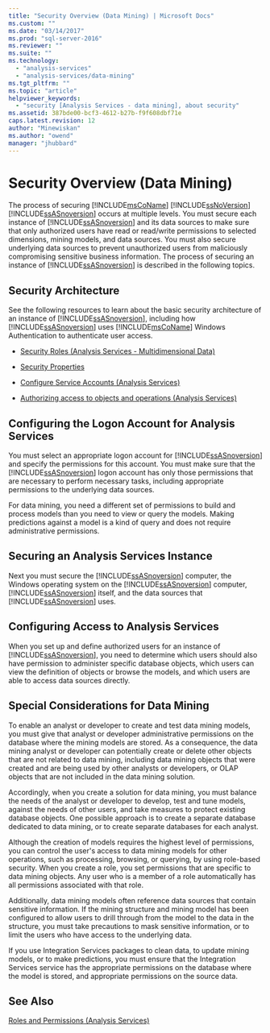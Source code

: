 ```yaml
---
title: "Security Overview (Data Mining) | Microsoft Docs"
ms.custom: ""
ms.date: "03/14/2017"
ms.prod: "sql-server-2016"
ms.reviewer: ""
ms.suite: ""
ms.technology: 
  - "analysis-services"
  - "analysis-services/data-mining"
ms.tgt_pltfrm: ""
ms.topic: "article"
helpviewer_keywords: 
  - "security [Analysis Services - data mining], about security"
ms.assetid: 387bde00-bcf3-4612-b27b-f9f608dbf71e
caps.latest.revision: 12
author: "Minewiskan"
ms.author: "owend"
manager: "jhubbard"
---
```

# Security Overview (Data Mining)
  The process of securing [!INCLUDE[msCoName](../../includes/msconame-md.md)] [!INCLUDE[ssNoVersion](../../includes/ssnoversion-md.md)] [!INCLUDE[ssASnoversion](../../includes/ssasnoversion-md.md)] occurs at multiple levels. You must secure each instance of [!INCLUDE[ssASnoversion](../../includes/ssasnoversion-md.md)] and its data sources to make sure that only authorized users have read or read/write permissions to selected dimensions, mining models, and data sources. You must also secure underlying data sources to prevent unauthorized users from maliciously compromising sensitive business information. The process of securing an instance of [!INCLUDE[ssASnoversion](../../includes/ssasnoversion-md.md)] is described in the following topics.  
  
##  <a name="bkmk_Architecture"></a> Security Architecture  
 See the following resources to learn about the basic security architecture of an instance of [!INCLUDE[ssASnoversion](../../includes/ssasnoversion-md.md)], including how [!INCLUDE[ssASnoversion](../../includes/ssasnoversion-md.md)] uses [!INCLUDE[msCoName](../../includes/msconame-md.md)] Windows Authentication to authenticate user access.  
  
-   [Security Roles  &#40;Analysis Services - Multidimensional Data&#41;](../../analysis-services/multidimensional-models/olap-logical/security-roles-analysis-services-multidimensional-data.md)  
  
-   [Security Properties](../../analysis-services/server-properties/security-properties.md)  
  
-   [Configure Service Accounts &#40;Analysis Services&#41;](../../analysis-services/instances/configure-service-accounts-analysis-services.md)  
  
-   [Authorizing access to objects and operations &#40;Analysis Services&#41;](../../analysis-services/multidimensional-models/authorizing-access-to-objects-and-operations-analysis-services.md)  
  
##  <a name="bkmk_Logon"></a> Configuring the Logon Account for Analysis Services  
 You must select an appropriate logon account for [!INCLUDE[ssASnoversion](../../includes/ssasnoversion-md.md)] and specify the permissions for this account. You must make sure that the [!INCLUDE[ssASnoversion](../../includes/ssasnoversion-md.md)] logon account has only those permissions that are necessary to perform necessary tasks, including appropriate permissions to the underlying data sources.  
  
 For data mining, you need a different set of permissions to build and process models than you need to view or query the models. Making predictions against a model is a kind of query and does not require administrative permissions.  
  
##  <a name="bkmk_Instance"></a> Securing an Analysis Services Instance  
 Next you must secure the [!INCLUDE[ssASnoversion](../../includes/ssasnoversion-md.md)] computer, the Windows operating system on the [!INCLUDE[ssASnoversion](../../includes/ssasnoversion-md.md)] computer, [!INCLUDE[ssASnoversion](../../includes/ssasnoversion-md.md)] itself, and the data sources that [!INCLUDE[ssASnoversion](../../includes/ssasnoversion-md.md)] uses.  
  
##  <a name="bkmk_Access"></a> Configuring Access to Analysis Services  
 When you set up and define authorized users for an instance of [!INCLUDE[ssASnoversion](../../includes/ssasnoversion-md.md)], you need to determine which users should also have permission to administer specific database objects, which users can view the definition of objects or browse the models, and which users are able to access data sources directly.  
  
##  <a name="bkmk_DMspecial"></a> Special Considerations for Data Mining  
 To enable an analyst or developer to create and test data mining models, you must give that analyst or developer administrative permissions on the database where the mining models are stored. As a consequence, the data mining analyst or developer can potentially create or delete other objects that are not related to data mining, including data mining objects that were created and are being used by other analysts or developers, or OLAP objects that are not included in the data mining solution.  
  
 Accordingly, when you create a solution for data mining, you must balance the needs of the analyst or developer to develop, test and tune models, against the needs of other users, and take measures to protect existing database objects. One possible approach is to create a separate database dedicated to data mining, or to create separate databases for each analyst.  
  
 Although the creation of models requires the highest level of permissions, you can control the user's access to data mining models for other operations, such as processing, browsing, or querying, by using role-based security. When you create a role, you set permissions that are specific to data mining objects. Any user who is a member of a role automatically has all permissions associated with that role.  
  
 Additionally, data mining models often reference data sources that contain sensitive information. If the mining structure and mining model has been configured to allow users to drill through from the model to the data in the structure, you must take precautions to mask sensitive information, or to limit the users who have access to the underlying data.  
  
 If you use Integration Services packages to clean data, to update mining models, or to make predictions, you must ensure that the Integration Services service has the appropriate permissions on the database where the model is stored, and appropriate permissions on the source data.  
  
## See Also  
 [Roles and Permissions &#40;Analysis Services&#41;](../../analysis-services/multidimensional-models/roles-and-permissions-analysis-services.md)  
  
  